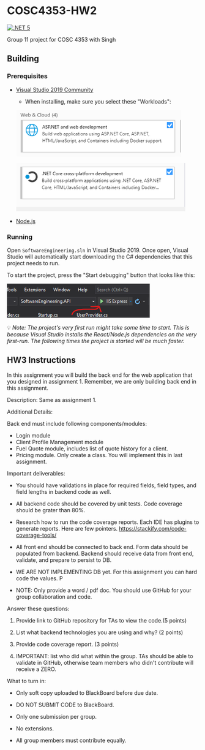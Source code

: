 # COSC4353-HW2

[![.NET 5](https://github.com/rabidwooloo/COSC4353-HW2/actions/workflows/dotnet5.yml/badge.svg)](https://github.com/rabidwooloo/COSC4353-HW2/actions/workflows/dotnet5.yml)

Group 11 project for COSC 4353 with Singh

## Building

### Prerequisites
- [Visual Studio 2019 Community](https://visualstudio.microsoft.com/vs/community/)
    - When installing, make sure you select these "Workloads":

    ![asp.net](images/Screenshot_01.png)

    ![.net core](images/Screenshot_02.png)


- [Node.js](https://nodejs.org/en/)

### Running

Open `SoftwareEngineering.sln` in Visual Studio 2019. Once open, Visual Studio will automatically start downloading the C# dependencies that this project needs to run.

To start the project, press the "Start debugging" button that looks like this:

![start debugging](images/Screenshot_03.png)

💡 *Note: The project's very first run might take some time to start. This is because Visual Studio installs the React/Node.js dependencies on the very first-run. The following times the project is started will be much faster.*


## HW3 Instructions

In this assignment you will build the back end for the web application that you designed in assignment 1. 
Remember, we are only building back end in this assignment.

Description: 
Same as assignment 1.

Additional Details:

Back end must include following components/modules:

- Login module
- Client Profile Management module
- Fuel Quote module, includes list of quote history for a client.
- Pricing module. Only create a class. You will implement this in last assignment.

Important deliverables:
- You should have validations in place for required fields, field types, and field lengths in backend code as well. 
- All backend code should be covered by unit tests. Code coverage should be grater than 80%. 
- Research how to run the code coverage reports. Each IDE has plugins to generate reports. Here are few pointers. https://stackify.com/code-coverage-tools/
- All front end should be connected to back end. Form data should be populated from backend. Backend should receive data from front end, validate, and prepare to persist to DB.
- WE ARE NOT IMPLEMENTING DB yet. For this assignment you can hard code the values.
P

- NOTE: Only provide a word / pdf doc. You should use GitHub for your group collaboration and code.


Answer these questions:
1. Provide link to GitHub repository for TAs to view the code.(5 points)

2. List what backend technologies you are using and why? (2 points)
3. Provide code coverage report. (3 points)
4. IMPORTANT: list who did what within the group. TAs should be able to validate in GitHub, otherwise team members who didn't contribute will receive a ZERO.


What to turn in: 
- Only soft copy uploaded to BlackBoard before due date. 
- DO NOT SUBMIT CODE to BlackBoard. 

- Only one submission per group.
- No extensions.
- All group members must contribute equally.
